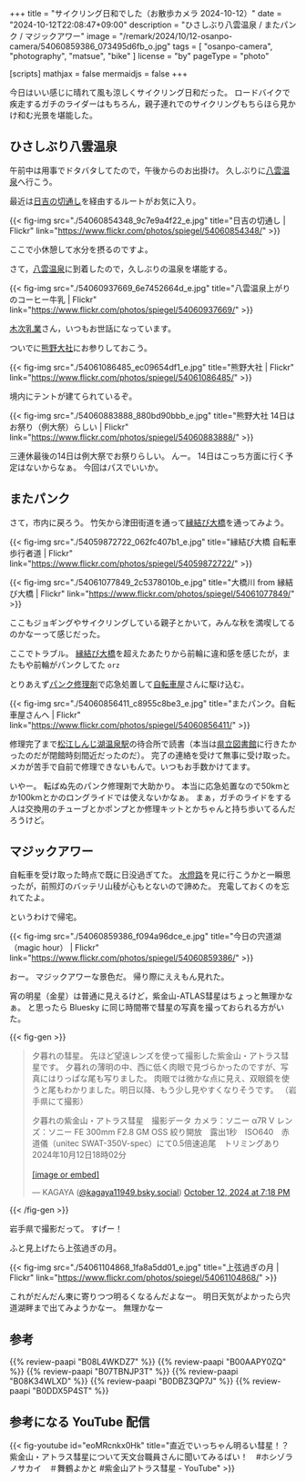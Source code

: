 +++
title = "サイクリング日和でした（お散歩カメラ 2024-10-12）"
date =  "2024-10-12T22:08:47+09:00"
description = "ひさしぶり八雲温泉 / またパンク / マジックアワー"
image = "/remark/2024/10/12-osanpo-camera/54060859386_073495d6fb_o.jpg"
tags = [ "osanpo-camera", "photography", "matsue", "bike" ]
license = "by"
pageType = "photo"

[scripts]
  mathjax = false
  mermaidjs = false
+++

今日はいい感じに晴れて風も涼しくサイクリング日和だった。
ロードバイクで疾走するガチのライダーはもちろん，親子連れでのサイクリングもちらほら見かけ和む光景を堪能した。

## ひさしぶり八雲温泉

午前中は用事でドタバタしてたので，午後からのお出掛け。
久しぶりに[八雲温泉][八雲温泉ゆうあい熊野館]へ行こう。

最近は[日吉の切通し]を経由するルートがお気に入り。

{{< fig-img src="./54060854348_9c7e9a4f22_e.jpg" title="日吉の切通し | Flickr" link="https://www.flickr.com/photos/spiegel/54060854348/" >}}

ここで小休憩して水分を摂るのですよ。

さて，[八雲温泉][八雲温泉ゆうあい熊野館]に到着したので，久しぶりの温泉を堪能する。

{{< fig-img src="./54060937669_6e7452664d_e.jpg" title="八雲温泉上がりのコーヒー牛乳 | Flickr" link="https://www.flickr.com/photos/spiegel/54060937669/" >}}

[木次乳業]さん，いつもお世話になっています。

ついでに[熊野大社]にお参りしておこう。

{{< fig-img src="./54061086485_ec09654df1_e.jpg" title="熊野大社 | Flickr" link="https://www.flickr.com/photos/spiegel/54061086485/" >}}

境内にテントが建てられているぞ。

{{< fig-img src="./54060883888_880bd90bbb_e.jpg" title="熊野大社 14日はお祭り（例大祭）らしい | Flickr" link="https://www.flickr.com/photos/spiegel/54060883888/" >}}

三連休最後の14日は例大祭でお祭りらしい。
んー。
14日はこっち方面に行く予定はないからなぁ。
今回はパスでいいか。

## またパンク

さて，市内に戻ろう。
竹矢から津田街道を通って[縁結び大橋]を通ってみよう。

{{< fig-img src="./54059872722_062fc407b1_e.jpg" title="縁結び大橋 自転車歩行者道 | Flickr" link="https://www.flickr.com/photos/spiegel/54059872722/" >}}

{{< fig-img src="./54061077849_2c5378010b_e.jpg" title="大橋川 from 縁結び大橋 | Flickr" link="https://www.flickr.com/photos/spiegel/54061077849/" >}}

ここもジョギングやサイクリングしている親子とかいて，みんな秋を満喫してるのかなーって感じだった。

ここでトラブル。
[縁結び大橋]を超えたあたりから前輪に違和感を感じたが，またもや前輪がパンクしてた `orz`

とりあえず[パンク修理剤](https://www.amazon.co.jp/dp/B00AAPY0ZQ?tag=baldandersinf-22&linkCode=ogi&th=1&psc=1 "Amazon | マルニ(Maruni) クイックショット K-600 仏式バルブ用応急瞬間パンク修理剤 ブラック | マルニ(Maruni) | パンク修理キット")で応急処置して[自転車屋][ジャイアントストア松江]さんに駆け込む。

{{< fig-img src="./54060856411_c8955c8be3_e.jpg" title="またパンク。自転車屋さんへ | Flickr" link="https://www.flickr.com/photos/spiegel/54060856411/" >}}

修理完了まで[松江しんじ湖温泉駅]の待合所で読書（本当は[県立図書館][島根県立図書館]に行きたかったのだが閉館時刻間近だったのだ）。
完了の連絡を受けて無事に受け取った。
メカが苦手で自前で修理できないもんで。いつもお手数かけてます。

いやー。
転ばぬ先のパンク修理剤で大助かり。
本当に応急処置なので50kmとか100kmとかのロングライドでは使えないかなぁ。
まぁ，ガチのライドをする人は交換用のチューブとかポンプとか修理キットとかちゃんと持ち歩いてるんだろうけど。

## マジックアワー

自転車を受け取った時点で既に日没過ぎてた。
[水燈路][松江水燈路]を見に行こうかと一瞬思ったが，前照灯のバッテリ山稜が心もとないので諦めた。
充電しておくのを忘れてたよ。

というわけで帰宅。

{{< fig-img src="./54060859386_f094a96dce_e.jpg" title="今日の宍道湖（magic hour） | Flickr" link="https://www.flickr.com/photos/spiegel/54060859386/" >}}

おー。
マジックアワーな景色だ。
帰り際にええもん見れた。

宵の明星（金星）は普通に見えるけど，紫金山-ATLAS彗星はちょっと無理かなぁ。
と思ったら Bluesky に同じ時間帯で彗星の写真を撮っておられる方がいた。

{{< fig-gen >}}
<blockquote class="bluesky-embed" data-bluesky-uri="at://did:plc:rjgadliz5c3z27ktpydht7mj/app.bsky.feed.post/3l6cnr2croj2a" data-bluesky-cid="bafyreihofu4lj47nqbg5eukorbw342nqonuauvsdvjjq5rix6cwrupx6km"><p lang="ja">夕暮れの彗星。
先ほど望遠レンズを使って撮影した紫金山・アトラス彗星です。
夕暮れの薄明の中、西に低く肉眼で見づらかったのですが、写真にはりっぱな尾も写りました。
肉眼では微かな点に見え、双眼鏡を使うと尾もわかりました。明日以降、もう少し見やすくなりそうです。
（岩手県にて撮影）

夕暮れの紫金山・アトラス彗星　撮影データ
カメラ：ソニー α7R V
レンズ：ソニー FE 300mm F2.8 GM OSS
絞り開放　露出1秒　ISO640　赤道儀（unitec SWAT-350V-spec）にて0.5倍速追尾　トリミングあり　2024年10月12日18時02分<br><br><a href="https://bsky.app/profile/did:plc:rjgadliz5c3z27ktpydht7mj/post/3l6cnr2croj2a?ref_src=embed">[image or embed]</a></p>&mdash; KAGAYA (<a href="https://bsky.app/profile/did:plc:rjgadliz5c3z27ktpydht7mj?ref_src=embed">@kagaya11949.bsky.social</a>) <a href="https://bsky.app/profile/did:plc:rjgadliz5c3z27ktpydht7mj/post/3l6cnr2croj2a?ref_src=embed">October 12, 2024 at 7:18 PM</a></blockquote><script async src="https://embed.bsky.app/static/embed.js" charset="utf-8"></script>
{{< /fig-gen >}}

岩手県で撮影だって。
すげー！

ふと見上げたら上弦過ぎの月。

{{< fig-img src="./54061104868_1fa8a5dd01_e.jpg" title="上弦過ぎの月 | Flickr" link="https://www.flickr.com/photos/spiegel/54061104868/" >}}

これがだんだん東に寄りつつ明るくなるんだよなー。
明日天気がよかったら宍道湖畔まで出てみようかなー。
無理かなー

[日吉の切通し]: https://maps.app.goo.gl/XRLFXNkcWm6WdLc3A
[熊野大社]: http://www.kumanotaisha.or.jp/ "出雲國一之宮　熊野大社"
[八雲温泉ゆうあい熊野館]: https://www.kumanokan.jp/ "八雲温泉ゆうあい熊野館"
[木次乳業]: https://www.kisuki-milk.co.jp/ "木次乳業"
[縁結び大橋]: https://maps.app.goo.gl/xC1JbXcbhCGofJR36
[ジャイアントストア松江]: https://giant-store.jp/matsue/ "ジャイアントストア松江 ｜ ジャイアントストア松江の情報を発信しています。"
[松江しんじ湖温泉駅]: https://www.ichibata.co.jp/railway/operate/stations/26.html "22.松江しんじ湖温泉｜停車駅のご案内｜ばたでん【いちばたでんしゃ】"
[島根県立図書館]: https://www.library.pref.shimane.lg.jp/ "島根県立図書館"
[松江水燈路]: https://www.suitouro.jp/ "【公式サイト】松江水燈路 2024|9.28-10.20の(土,日,祝) 開催"

## 参考

{{% review-paapi "B08L4WKDZ7" %}} <!-- PowerShot ZOOM -->
{{% review-paapi "B00AAPY0ZQ" %}} <!-- パンク修理剤 -->
{{% review-paapi "B07TBNJP3T" %}} <!-- ハンドポンプ ポータブル -->
{{% review-paapi "B08K34WLXD" %}} <!-- ステムバッグ（stem bag） -->
{{% review-paapi "B0DBZ3QP7J" %}} <!-- VTuber学 -->
{{% review-paapi "B0DDX5P4ST" %}} <!-- 推しの子 ファタール FATAL -->

## 参考になる YouTube 配信

{{< fig-youtube id="eoMRcnkx0Hk" title="直近でいっちゃん明るい彗星！？紫金山・アトラス彗星について天文台職員さんに聞いてみるばい！　#ホシゾラノサカイ　＃舞鶴よかと #紫金山アトラス彗星 - YouTube" >}}
